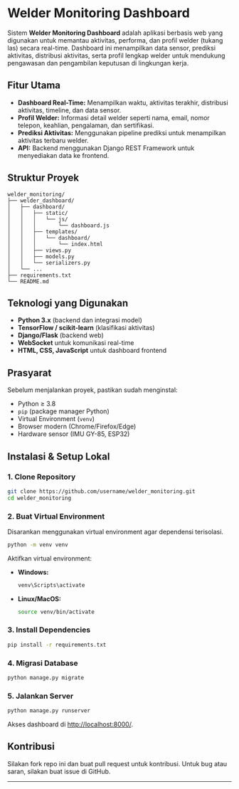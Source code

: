 # Welder Monitoring Dashboard

Sistem **Welder Monitoring Dashboard** adalah aplikasi berbasis web yang digunakan untuk memantau aktivitas, performa, dan profil welder (tukang las) secara real-time. Dashboard ini menampilkan data sensor, prediksi aktivitas, distribusi aktivitas, serta profil lengkap welder untuk mendukung pengawasan dan pengambilan keputusan di lingkungan kerja.

## Fitur Utama

- **Dashboard Real-Time:** Menampilkan waktu, aktivitas terakhir, distribusi aktivitas, timeline, dan data sensor.
- **Profil Welder:** Informasi detail welder seperti nama, email, nomor telepon, keahlian, pengalaman, dan sertifikasi.
- **Prediksi Aktivitas:** Menggunakan pipeline prediksi untuk menampilkan aktivitas terbaru welder.
- **API:** Backend menggunakan Django REST Framework untuk menyediakan data ke frontend.

## Struktur Proyek

```
welder_monitoring/
├── welder_dashboard/
│   ├── dashboard/
│   │   ├── static/
│   │   │   └── js/
│   │   │       └── dashboard.js
│   │   ├── templates/
│   │   │   └── dashboard/
│   │   │       └── index.html
│   │   ├── views.py
│   │   ├── models.py
│   │   └── serializers.py
│   └── ...
├── requirements.txt
└── README.md
```

## Teknologi yang Digunakan

- **Python 3.x** (backend dan integrasi model)  
- **TensorFlow / scikit-learn** (klasifikasi aktivitas)  
- **Django/Flask** (backend web)  
- **WebSocket** untuk komunikasi real-time  
- **HTML, CSS, JavaScript** untuk dashboard frontend 

## Prasyarat

Sebelum menjalankan proyek, pastikan sudah menginstal:

- Python ≥ 3.8  
- `pip` (package manager Python)  
- Virtual Environment (`venv`)  
- Browser modern (Chrome/Firefox/Edge)  
- Hardware sensor (IMU GY-85, ESP32)

## Instalasi & Setup Lokal

### 1. Clone Repository

```sh
git clone https://github.com/username/welder_monitoring.git
cd welder_monitoring
```

### 2. Buat Virtual Environment

Disarankan menggunakan virtual environment agar dependensi terisolasi.

```sh
python -m venv venv
```

Aktifkan virtual environment:

- **Windows:**
  ```sh
  venv\Scripts\activate
  ```
- **Linux/MacOS:**
  ```sh
  source venv/bin/activate
  ```

### 3. Install Dependencies

```sh
pip install -r requirements.txt
```

### 4. Migrasi Database

```sh
python manage.py migrate
```

### 5. Jalankan Server

```sh
python manage.py runserver
```

Akses dashboard di [http://localhost:8000/](http://localhost:8000/).

## Kontribusi

Silakan fork repo ini dan buat pull request untuk kontribusi. Untuk bug atau saran, silakan buat issue di GitHub.

---